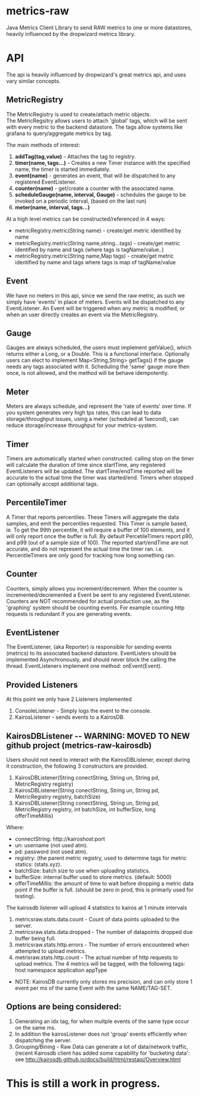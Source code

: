 # metrics-raw
Java Metrics Client Library to send RAW metrics to one or more datastores, heavily influenced by the dropwizard metrics library.

# API
The api is heavily influenced by dropwizard's great metrics api, and uses vary similar concepts.

## MetricRegistry
The MetricRegistry is used to create/attach metric objects.  
The MetricRegsitry allows users to attach 'global' tags, which will be sent with every metric to the backend datastore.
The tags allow systems like grafana to query/aggregate metrics by tag.

The main methods of interest:

1. **addTag(tag,value)** - Attaches the tag to registry.
2. **timer(name, tags...)**  - Creates a new Timer instance with the specified name, the timer is started immediately.
3. **event(name)** - generates an event, that will be dispatched to any registered EventListener.
4. **counter(name)** - get/create a counter with the associated name.
5. **scheduleGauge(name, interval, Gauge)** - schedules the gauge to be invoked on a periodic interval, (based on the last run)
6. **meter(name, interval, tags...)** 

At a high level metrics can be constructed/referenced in 4 ways:

* metricRegistry.metric(String name) - create/get metric identified by name
* metricRegistry.metric(String name,string...tags) - create/get metric identified by name and tags (where tags is tagName/value..)
* metricRegistry.metric(String name,Map tags) - create/get metric identified by name and tags where tags is map of tagName/value


## Event
We have no meters in this api, since we send the raw metric, as such we simply have 'events' in place of meters.
Events will be dispatched to any EventListener.  An Event will be triggered when any metric is modified, or when an user directly creates an event via the MetricRegistry.

## Gauge
Gauges are always scheduled, the users must implement getValue(), which returns either a Long, or a Double.  This is a functional interface.  Optionally users can elect to implement Map<String,String> getTags() if the gauge needs any tags associated with it.
Scheduling the 'same' gauge more then once, is not allowed, and the method will be behave idempotently.

## Meter
Meters are always schedule, and represent the 'rate of events' over time.  If you system generates very high tps rates, this can lead to data storage/throughput issues, using a meter (scheduled at 1second), can reduce storage/increase throughput for your metrics-system.


## Timer
Timers are automatically started when constructed.  calling stop on the timer will calculate the duration of time since startTime, any registered EventListeners will be updated.
The startTime/endTime reported will be accurate to the actual time the timer was started/end.
Timers when stopped can optionally accept additional tags.

## PercentileTimer
A Timer that reports percentiles.  These Timers will aggregate the data samples, and emit the percentiles requested.  This Timer is sample based, ie. To get the 99th percentile, it will require a buffer of 100 elements, and it will only report once the buffer is full.
By default PercetileTimers report p90, and p99 (out of a sample size of 100).
The reported start/endTime are not accurate, and do not represent the actual time the timer ran.  i.e. PercentileTimers are only good for tracking how long something ran. 

## Counter
Counters, simply allows you increment/decrement.  When the counter is incremented/decremented a Event be sent to any registered EventListener.  Counters are NOT recommended for actual production use, as the 'graphing' system should be counting events.
For example counting http requests is redundant if you are generating events.

## EventListener
The EventListener, (aka Reporter) is responsible for sending events (metrics) to its associated backend datastore.
EventListers should be implemented Asynchronously, and should never block the calling the thread.
EventListeners implement one method: onEvent(Event).

## Provided Listeners
At this point we only have 2 Listeners implemented

1. ConsoleListener - Simply logs the event to the console.
2. KairosListener - sends events to a KairosDB.

## KairosDBListener -- WARNING: MOVED TO NEW github project (metrics-raw-kairosdb)
Users should not need to interact with the KairosDBListener, except during it construction, the following 3 constructors are provided.

1. KairosDBListener(String conectString, String un, String pd, MetricRegistry registry)
2. KairosDBListener(String conectString, String un, String pd, MetricRegistry registry, batchSize)
3. KairosDBListener(String conectString, String un, String pd, MetricRegistry registry, int batchSize, int bufferSize, long offerTimeMillis)

Where: 
* connectString: http://kairoshost:port
* un: username (not used atm).
* pd: password (not used atm).
* registry: (the parent metric registry, used to determine tags for metric statics: (stats.xyz).
* batchSize: batch size to use when uploading statistics.
* bufferSize: internal buffer used to store metrics. (default: 5000)
* offerTimeMillis: the amount of time to wait before dropping a metric data point if the buffer is full.  (should be zero in prod, this is primarly used for testing).

The kairosdb listener will upload 4 statistics to kairos at 1 minute intervals
1. metricsraw.stats.data.count - Count of data points uploaded to the server.
2. metricsraw.stats.data.dropped - The number of datapoints dropped due buffer being full.
3. metricsraw.stats.http.errors - The number of errors encountered when attempted to upload metrics.
4. metrisraw.stats.http.count - The actual number of http requests to upload metrics.
The 4 metrics will be tagged, with the following tags:
host
namespace
application
appType


* NOTE: KairosDB currently only stores ms precision, and can only store 1 event per ms of the same Event with the same NAME/TAG-SET.  

## Options are being considered: 

1. Generating an idx tag, for when multple events of the same type occur on the same ms.
2. In addition the kairosListener does not 'group' events efficiently when dispatching the server.
3. Grouping/Bining - Raw Data can generate a lot of data/network traffic, (recent Kairosdb client has added some capability for 'bucketing data': see  http://kairosdb.github.io/docs/build/html/restapi/Overview.html

# This is still a work in progress.

